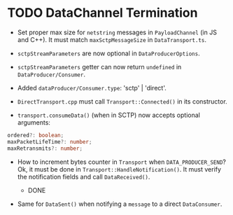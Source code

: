 # TODO DataChannel Termination

- Set proper max size for `netstring` messages in `PayloadChannel` (in JS and C++). It must match `maxSctpMessageSize` in `DataTransport.ts`.

- `sctpStreamParameters` are now optional in `DataProducerOptions`.

- `sctpStreamParameters` getter can now return `undefined` in `DataProducer/Consumer`.

- Added `dataProducer/Consumer.type`: 'sctp' | 'direct'.

- `DirectTransport.cpp` must call `Transport::Connected()` in its constructor.

- `transport.consumeData()` (when in SCTP) now accepts optional arguments:

```ts
ordered?: boolean;
maxPacketLifeTime?: number;
maxRetransmits?: number;
```

- How to increment bytes counter in `Transport` when `DATA_PRODUCER_SEND`? Ok, it must be done in `Transport::HandleNotification()`. It must verify the notification fields and call `DataReceived()`.
  + DONE

- Same for `DataSent()` when notifying a `message` to a direct `DataConsumer`.

